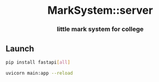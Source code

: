 <div align="center">

# MarkSystem::server
### little mark system for college

</div>

## Launch
```bash
pip install fastapi[all]

uvicorn main:app --reload
```
